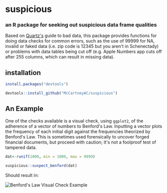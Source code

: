 # suspicious
### an R package for seeking out suspicious data frame qualities

Based on [Quartz's](https://github.com/Quartz/bad-data-guide) guide to bad data, this package provides functions for doing data checks for common errors, such as the use of 99999 for NA, invalid or faked data (i.e. zip code is 12345 but you aren't in Schenectady) or problems with data tables being cut off (e.g. Apple Numbers app cuts off after 255 columns, which can result in missing data). 

## installation

````r
install.packages("devtools")

devtools::install_github("McCartneyAC/suspicious")
````


## An Example

One of the checks available is a visual check, using `ggplot2`, of the adherence of a vector of numbers to Benford's Law. Inputting a vector plots the frequency of each initial digit against the frequencies theorized by Benford's Law. This is sometimes used forensically to uncover forged financial documents, but proceed with caution; it's not a foolproof test of tampered data. 

````r
dat<-runif(1000, min = 1000, max = 9999)

suspicious::suspect_benford(dat)
````
Should result in: 


![Benford's Law Visual Check Example](http://people.virginia.edu/~acm9q/img/benford_runif.png) 
